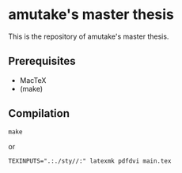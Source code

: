 amutake's master thesis
=======================

This is the repository of amutake's master thesis.


Prerequisites
-------------

- MacTeX
- (make)


Compilation
-----------

```
make
```

or

```
TEXINPUTS=".:./sty//:" latexmk pdfdvi main.tex
```
